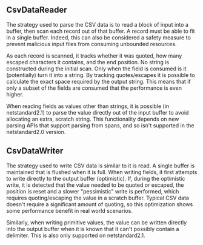 ## CsvDataReader

The strategy used to parse the CSV data is to read a block of input into a buffer, 
then scan each record out of that buffer. A record must be able to
fit in a single buffer. 
Indeed, this can also be considered a safety measure to prevent malicious input 
files from consuming unbounded resources.

As each record is scanned, it tracks whether it was quoted, how many escaped 
characters it contains, and the end position. No string is constructed during the 
initial scan. Only when the field is consumed is it (potentially) 
turn it into a string. By tracking quotes/escapes it is possible to calculate the 
exact space required by the output string. This means that if only a subset of 
the fields are consumed that the performance is even higher.

When reading fields as values other than strings, it is possible 
(in netstandard2.1) to parse the value directly out of the input buffer to avoid
allocating an extra, scratch string. This functionality depends on new parsing APIs that
support parsing from spans, and so isn't supported in the netstandard2.0 version.

## CsvDataWriter

The strategy used to write CSV data is similar to it is read. A single
buffer is maintained that is flushed when it is full. When writing 
fields, it first attempts to write directly to the output buffer (optimistic).
If, during the optimistic write, it is detected that the value needed to be quoted
or escaped, the position is reset and a slower "pessimistic" write is
performed, which requires quoting/escaping the value in a scratch buffer. Typical
CSV data doesn't require a significant amount of quoting, so this optimization
shows some performance benefit in real world scenarios.

Similarly, when writing primitive values, the value can be written directly into
the output buffer when it is known that it can't possibly contain a delimiter. This
is also only supported on netstandard2.1.